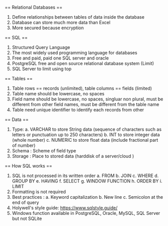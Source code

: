 == Relational Databases == 
1. Define relationships between tables of data inside the database 
2. Database can store much more data than Excel 
3. More secured because encryption 

== SQL == 
1. Structured Query Language 
2. The most widely used programming language for databases 
3. Free and paid, paid one SQL server and oracle
4. PostgreSQL free and open source relational database system (Limit)
5. SQL Server to limit using top 

== Tables == 
1. Table rows == records (unlimited), table columns == fields (limited)
2. Table name should be lowercase, no spaces
3. Field name should be lowercase, no spaces, singluar non plural, must be different from other field names, must be different from the table name 
4. Table need unique identifier to identify each records from other

== Data == 
1. Type: 
    a. VARCHAR to store String data (sequence of characters such as letters or punctuation up to 250 characters)
    b. INT to store integer data (whole number)
    c. NUMERIC to store float data (include fractional part of number)
2. Schema : Scheme of field type 
3. Storage : Place to stored data (harddisk of a server/cloud )

== How SQL works == 
1. SQL is not processed in its written order 
    a. FROM 
    b. JOIN 
    c. WHERE 
    d. GROUP BY 
    e. HAVING
    f. SELECT
    g. WINDOW FUNCTION
    h. ORDER BY 
    i. LIMIT 
2. Formatting is not required 
3. Best practices : 
    a. Keyword capitalization 
    b. New line 
    c. Semicolon at the end of query 
4. Holywell's style guide: https://www.sqlstyle.guide/
5. Windows function available in PostgreSQL, Oracle, MySQL, SQL Server but not SQLite

